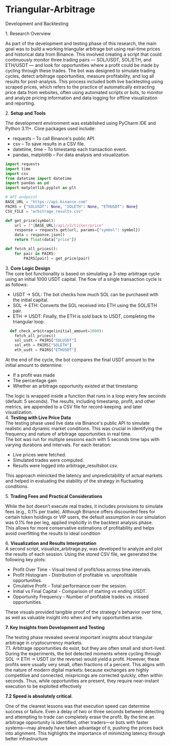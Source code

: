 # Triangular-Arbitrage
 Development and Backtesting

1\. Research  Overview

As part of the development and testing phase of this research, the main goal was to build a working triangular arbitrage bot using real-time prices and historical data from Binance. This involved creating a script that could continuously monitor three trading pairs — SOL/USDT, SOL/ETH, and ETH/USDT — and look for opportunities where a profit could be made by cycling through these trades.  The bot was designed to simulate trading cycles, detect arbitrage opportunities, measure profitability, and log all results for post-analysis. This process included both live backtesting using scraped prices, which refers to the practice of automatically extracting price data from websites, often using automated scripts or bots, to monitor and analyze pricing information and data logging for offline visualization and reporting.

2\. **Setup and Tools**

The development environment was established using PyCharm IDE and Python 3.11+. Core packages used include:

* requests – To call Binance's public API.  
* csv – To save results in a CSV file.  
* datetime, time – To timestamp each transaction event.  
* pandas, matplotlib – For data analysis and visualization.

``` python
import requests
import time
import csv
from datetime import datetime
import pandas as pd
import matplotlib.pyplot as plt

# API endpoint
BASE_URL = "https://api.binance.com"
PAIRS = {"SOLUSDT": None, "SOLETH": None, "ETHUSDT": None}
CSV_FILE = "arbitrage_results.csv"

def get_price(symbol):
    url = f"{BASE_URL}/api/v3/ticker/price"
    response = requests.get(url, params={"symbol": symbol})
    data = response.json()
    return float(data["price"])

def fetch_all_prices():
    for pair in PAIRS:
        PAIRS[pair] = get_price(pair)

```

3\. **Core Logic Design**  
The core bot functionality is based on simulating a 3-step arbitrage cycle using an initial 1000  USDT capital. The flow of a single transaction cycle is as follows:

* USDT → SOL: The bot checks how much SOL can be purchased with the initial capital.  
* SOL → ETH: Converts the SOL received into ETH using the SOL/ETH pair.  
* ETH → USDT: Finally, the ETH is sold back to USDT, completing the triangular loop.

``` python
  def check_arbitrage(initial_amount=1000):
    fetch_all_prices()
    sol_usdt = PAIRS["SOLUSDT"]
    sol_eth = PAIRS["SOLETH"]
    eth_usdt = PAIRS["ETHUSDT"]
```


At the end of the cycle, the bot compares the final USDT amount to the initial amount to determine:

* If a profit was made  
* The percentage gain  
* Whether an arbitrage opportunity existed at that timestamp

The logic is wrapped inside a function that runs in a loop every few seconds (default: 5 seconds). The results, including timestamp, profit, and other metrics, are appended to a CSV file for record-keeping. and later visualization.  
4\. **Testing with Live Price Data**  
The testing phase used  live data via Binance's public API to simulate realistic and dynamic market conditions. This was crucial in identifying the frequency and nature of arbitrage opportunities in real time.  
The bot was run for multiple sessions each with 5 seconds time laps  with varying durations and intervals. For each iteration:

* Live prices were fetched.  
* Simulated trades were computed.  
* Results were logged into arbitrage\_resultsbot.csv.

This approach mimicked the latency and unpredictability of actual markets and helped in evaluating the stability of the strategy in fluctuating conditions. 

5\. **Trading Fees and Practical Considerations**

While the bot  doesn’t execute real trades, it includes provisions to simulate fees (e.g., 0.1% per trade). Although Binance offers discounted fees for certain token holdings or VIP users, the default assumption in our simulation was 0.1% fee per leg, applied implicitly in the backtest analysis phase.  
This allows for more conservative estimations of profitability and helps avoid overfitting the results to ideal condition

6\. **Visualization and Results Interpretation**  
A second script, visualize\_arbitrage.py, was developed to analyze and plot the results of each session. Using the stored CSV file, we generated the following key plots:

* Profit Over Time \- Visual trend of profit/loss across time intervals.  
* Profit Histogram \- Distribution of profitable vs. unprofitable opportunities.  
* Cmulative Profit \- Total performance over the session.  
* Initial vs Final Capital \- Comparison of starting vs ending USDT.  
*  Opportunity Frequency \- Number of profitable trades vs. missed opportunities.


These visuals provided tangible proof of the strategy's behavior over time, as well as valuable insight into when and why opportunities arise.

**7\. Key Insights from Development and Testing**  

The testing phase revealed several important insights about triangular arbitrage in cryptocurrency markets.  
7.1. Arbitrage opportunities do exist, but they are often small and short-lived.  
During the experiments, the bot detected moments where cycling through SOL → ETH → USDT (or the reverse) would yield a profit. However, these profits were usually very small, often fractions of a percent. This aligns with the nature of modern digital markets: because exchanges are highly competitive and connected, mispricings are corrected quickly, often within seconds. Thus, while opportunities are present, they require near-instant execution to be exploited effectively

**7.2 Speed is absolutely critical**.  

One of the clearest lessons was that execution speed can determine success or failure. Even a delay of two or three seconds between detecting and attempting to trade can completely erase the profit. By the time an arbitrage opportunity is identified, other traders—or bots with faster systems—may already have taken advantage of it, pushing the prices back into alignment. This highlights the importance of minimizing latency through better infrastructure 
